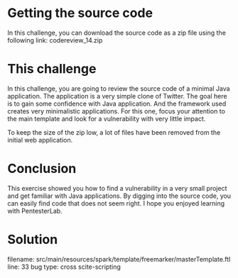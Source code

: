 # Getting the source code

In this challenge, you can download the source code as a zip file using the following link: codereview_14.zip

# This challenge

In this challenge, you are going to review the source code of a minimal Java application. The application is a very simple clone of Twitter. The goal here is to gain some confidence with Java application. And the framework used creates very minimalistic applications. For this one, focus your attention to the main template and look for a vulnerability with very little impact.

To keep the size of the zip low, a lot of files have been removed from the initial web application.

# Conclusion

This exercise showed you how to find a vulnerability in a very small project and get familiar with Java applications. By digging into the source code, you can easily find code that does not seem right. I hope you enjoyed learning with PentesterLab.

# Solution

filename: src/main/resources/spark/template/freemarker/masterTemplate.ftl
line: 33
bug type: cross scite-scripting